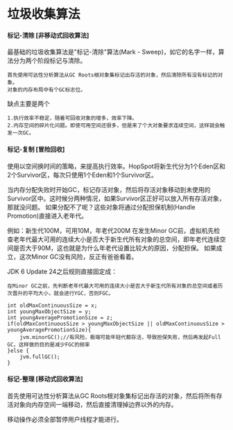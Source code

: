 # 垃圾收集算法

#### 标记-清除 [非移动式回收算法]

最基础的垃圾收集算法是"标记-清除"算法(Mark - Sweep)，如它的名字一样，算法分为两个阶段标记与清除。

	首先使用可达性分析算法从GC Roots根对象集标记出存活的对象，然后清除所有没有标记的对象。
	对象的内存布局中有个GC标志位。
	
缺点主要是两个

	1.执行效率不稳定，随着可回收对象的增多，效率下降。
	2.内存空间的碎片化问题。即使可用空间还很多，但是来了个大对象要求连续空间，这样就会触发一次GC。

#### 标记-复制 [冒险回收]

使用以空间换时间的策略，来提高执行效率。HopSpot将新生代分为1个Eden区和2个Survivor区，每次只使用1个Eden和1个Survivor区。

当内存分配失败时开始GC，标记存活对象，然后将存活对象移动到未使用的Survivor区中。这时候分两种情况，如果Survivor区正好可以放入所有存活对象，那就没问题。
如果分配不了呢？这些对象将通过分配担保机制(Handle Promotion)直接进入老年代。

例如：新生代100M，可用10M，年老代200M
在发生Minor GC前，虚拟机先检查老年代最大可用的连续大小是否大于新生代所有对象的总空间，即年老代连续空间是否大于90M，这也就是为什么年老代设置比较大的原因，分配担保。
如果成立，这次Minor GC没有风险，反正有爸爸看着。

JDK 6 Update 24之后规则直接固定成：
	
	在Minor GC之前，先判断老年代最大可用的连续大小是否大于新生代所有对象的总空间或者历次晋升的平均大小，就会进行YGC，否则FGC。
	
	int oldMaxContinuousSize = x;
	int youngMaxObjectSize = y;
	int youngAveragePromotionSize = z;
	if(oldMaxContinuousSize > youngMaxObjectSize || oldMaxContinuousSize > youngAveragePromotionSize){
		jvm.minorGC();//有风险，极端可能年轻代都存活，导致担保失败，然后再发起Full GC，这样做的目的是减少FGC的频率
	}else {
		jvm.fullGC();
	}

#### 标记-整理 [移动式回收算法]

首先使用可达性分析算法从GC Roots根对象集标记出存活的对象，然后将所有存活对象向内存空间一端移动，然后直接清理掉边界以外的内存。

移动操作必须全部暂停用户线程才能进行。




















